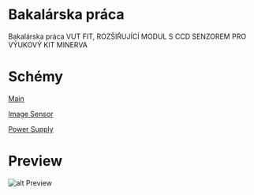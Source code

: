 # Bakalárska práca
Bakalárska práca VUT FIT, ROZŠIŘUJÍCÍ MODUL S CCD SENZOREM PRO VÝUKOVÝ KIT MINERVA

# Schémy

[Main](https://github.com/Ekelem/Bachelors_Thesis/blob/master/docs/ccdmodule.pdf)

[Image Sensor](https://github.com/Ekelem/Bachelors_Thesis/blob/master/docs/ImageSensor-Sheet5C7E7D75.pdf)

[Power Supply](https://github.com/Ekelem/Bachelors_Thesis/blob/master/docs/PowerSupply-Sheet5C7CB2BF.pdf)

# Preview

![alt Preview](https://github.com/Ekelem/Bachelors_Thesis/blob/master/docs/3Dview.png "Preview")



